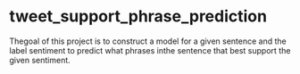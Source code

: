 # tweet_support_phrase_prediction
Thegoal of this project is to construct a model for a given sentence and the label sentiment to predict what phrases inthe sentence that best support the given sentiment.
